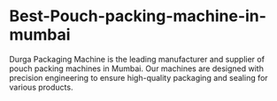 # Best-Pouch-packing-machine-in-mumbai
Durga Packaging Machine is the leading manufacturer and supplier of pouch packing machines in Mumbai. Our machines are designed with precision engineering to ensure high-quality packaging and sealing for various products. 
